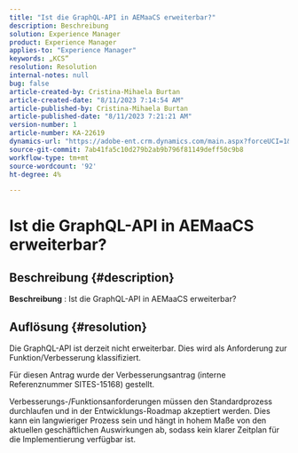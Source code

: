 ```yaml
---
title: "Ist die GraphQL-API in AEMaaCS erweiterbar?"
description: Beschreibung
solution: Experience Manager
product: Experience Manager
applies-to: "Experience Manager"
keywords: „KCS“
resolution: Resolution
internal-notes: null
bug: false
article-created-by: Cristina-Mihaela Burtan
article-created-date: "8/11/2023 7:14:54 AM"
article-published-by: Cristina-Mihaela Burtan
article-published-date: "8/11/2023 7:21:21 AM"
version-number: 1
article-number: KA-22619
dynamics-url: "https://adobe-ent.crm.dynamics.com/main.aspx?forceUCI=1&pagetype=entityrecord&etn=knowledgearticle&id=6d5666bf-1638-ee11-bdf4-6045bd006b25"
source-git-commit: 7ab41fa5c10d279b2ab9b796f81149deff50c9b8
workflow-type: tm+mt
source-wordcount: '92'
ht-degree: 4%

---
```


# Ist die GraphQL-API in AEMaaCS erweiterbar?

## Beschreibung {#description}


<b>Beschreibung</b> : Ist die GraphQL-API in AEMaaCS erweiterbar?


## Auflösung {#resolution}


Die GraphQL-API ist derzeit nicht erweiterbar. Dies wird als Anforderung zur Funktion/Verbesserung klassifiziert.



Für diesen Antrag wurde der Verbesserungsantrag (interne Referenznummer SITES-15168) gestellt.

Verbesserungs-/Funktionsanforderungen müssen den Standardprozess durchlaufen und in der Entwicklungs-Roadmap akzeptiert werden. Dies kann ein langwieriger Prozess sein und hängt in hohem Maße von den aktuellen geschäftlichen Auswirkungen ab, sodass kein klarer Zeitplan für die Implementierung verfügbar ist.

